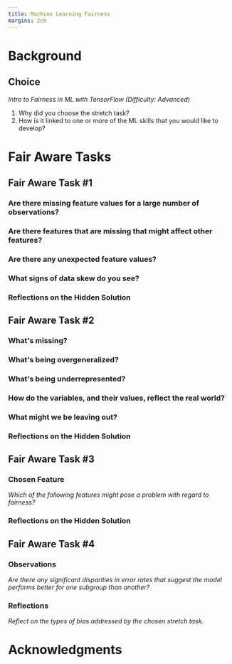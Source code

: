 ```yaml
---
title: Machine Learning Fairness
margins: 2cm
---
```


# Background

## Choice
*Intro to Fairness in ML with TensorFlow (Difficulty: Advanced)*

1. Why did you choose the stretch task? 
2. How is it linked to one or more of the ML skills that you would like to develop?

# Fair Aware Tasks

## Fair Aware Task #1

### Are there missing feature values for a large number of observations?
### Are there features that are missing that might affect other features?
### Are there any unexpected feature values?
### What signs of data skew do you see?

### Reflections on the Hidden Solution

## Fair Aware Task #2

### What's missing?
### What's being overgeneralized?
### What's being underrepresented?
### How do the variables, and their values, reflect the real world?
### What might we be leaving out?

### Reflections on the Hidden Solution

## Fair Aware Task #3

### Chosen Feature
*Which of the following features might pose a problem with regard to fairness?*

### Reflections on the Hidden Solution

## Fair Aware Task #4
### Observations
*Are there any significant disparities in error rates that suggest the model performs better for one subgroup than another?*

### Reflections
*Reflect on the types of bias addressed by the chosen stretch task.*

# Acknowledgments

